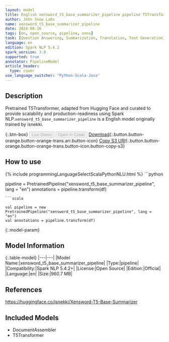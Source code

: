 ```yaml
---
layout: model
title: English xensword_t5_base_summarizer_pipeline pipeline T5Transformer from isnekki
author: John Snow Labs
name: xensword_t5_base_summarizer_pipeline
date: 2024-08-16
tags: [en, open_source, pipeline, onnx]
task: [Question Answering, Summarization, Translation, Text Generation]
language: en
edition: Spark NLP 5.4.2
spark_version: 3.0
supported: true
annotator: PipelineModel
article_header:
  type: cover
use_language_switcher: "Python-Scala-Java"
---
```


## Description

Pretrained T5Transformer, adapted from Hugging Face and curated to provide scalability and production-readiness using Spark NLP.`xensword_t5_base_summarizer_pipeline` is a English model originally trained by isnekki.

{:.btn-box}
<button class="button button-orange" disabled>Live Demo</button>
<button class="button button-orange" disabled>Open in Colab</button>
[Download](https://s3.amazonaws.com/auxdata.johnsnowlabs.com/public/models/xensword_t5_base_summarizer_pipeline_en_5.4.2_3.0_1723826753311.zip){:.button.button-orange.button-orange-trans.arr.button-icon}
[Copy S3 URI](s3://auxdata.johnsnowlabs.com/public/models/xensword_t5_base_summarizer_pipeline_en_5.4.2_3.0_1723826753311.zip){:.button.button-orange.button-orange-trans.button-icon.button-copy-s3}

## How to use



<div class="tabs-box" markdown="1">
{% include programmingLanguageSelectScalaPythonNLU.html %}
```python

pipeline = PretrainedPipeline("xensword_t5_base_summarizer_pipeline", lang = "en")
annotations =  pipeline.transform(df)   

```
```scala

val pipeline = new PretrainedPipeline("xensword_t5_base_summarizer_pipeline", lang = "en")
val annotations = pipeline.transform(df)

```
</div>

{:.model-param}
## Model Information

{:.table-model}
|---|---|
|Model Name:|xensword_t5_base_summarizer_pipeline|
|Type:|pipeline|
|Compatibility:|Spark NLP 5.4.2+|
|License:|Open Source|
|Edition:|Official|
|Language:|en|
|Size:|960.7 MB|

## References

https://huggingface.co/isnekki/Xensword-T5-Base-Summarizer

## Included Models

- DocumentAssembler
- T5Transformer